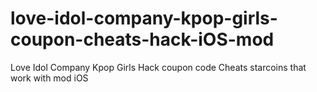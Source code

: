 # love-idol-company-kpop-girls-coupon-cheats-hack-iOS-mod
Love Idol Company Kpop Girls Hack coupon code Cheats starcoins that work with mod iOS
